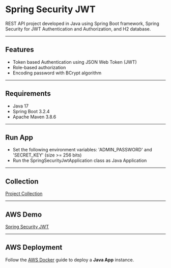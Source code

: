 # Spring Security JWT

REST API project developed in Java using Spring Boot framework, Spring Security for JWT Authentication and Authorization, and H2 database.

---

## Features

- Token based Authentication using JSON Web Token (JWT)
- Role-based authorization
- Encoding password with BCrypt algorithm

---

## Requirements

- Java 17
- Spring Boot 3.2.4
- Apache Maven 3.8.6

---

## Run App

- Set the following environment variables: 'ADMIN_PASSWORD' and 'SECRET_KEY' (size >= 256 bits)
- Run the SpringSecurityJwtApplication class as Java Application

---

## Collection

[Project Collection](https://github.com/erebelo/spring-security-jwt/tree/main/collection)

---

## AWS Demo

[Spring Security JWT](http://jwt.erebelo.com/spring-security-jwt/swagger-ui/index.html)

---

## AWS Deployment

Follow the [AWS Docker](https://github.com/erebelo/aws-docker/tree/main/java-app) guide to deploy a **Java App** instance.
